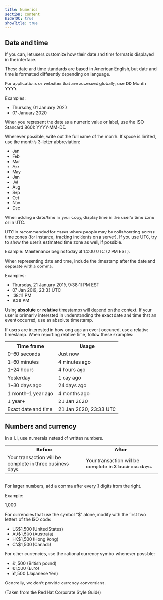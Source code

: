 ```yaml
---
title: Numerics
section: content
hideTOC: true
showTitle: true
---
```


## Date and time
If you can, let users customize how their date and time format is displayed in the interface.  

These date and time standards are based in American English, but date and time is formatted differently depending on language.

For applications or websites that are accessed globally, use DD Month YYYY.

Examples:
- Thursday, 01 January 2020
- 07 January 2020

When you represent the date as a numeric value or label, use the ISO Standard 8601: YYYY-MM-DD.

Whenever possible, write out the full name of the month. If space is limited, use the month’s  3-letter abbreviation:

- Jan
- Feb
- Mar
- Apr
- May
- Jun
- Jul
- Aug
- Sep
- Oct
- Nov
- Dec

When adding a date/time in your copy, display time in the user's time zone or in UTC. 

UTC is recommended for cases where people may be collaborating across time zones (for instance, tracking incidents on a server). If you use UTC, try to show the user’s estimated time zone as well, if possible.

Example:
Maintenance begins today at 14:00 UTC (2 PM EST).

When representing date and time, include the timestamp after the date and separate with a comma.

Examples:
- Thursday, 21 January 2019, 9:38:11 PM EST
- 07 Jan 2019, 23:33 UTC
- :38:11 PM
- 9:38 PM

Using **absolute** or **relative** timestamps will depend on the context. If your user is primarily interested in understanding the exact date and time that an event occurred, use an absolute timestamp.

If users are interested in how long ago an event occurred, use a relative timestamp. When reporting relative time, follow these examples:

<table align="center" style="margin: 0px auto; table-layout:fixed;">
    <tr>
        <th><center>Time frame</center></th>
        <th><center>Usage</center></th>
    </tr>
    <tr>
        <td>0–60 seconds</td>
        <td>Just now</td>
</tr> 
<tr>
         <td>1–60 minutes</td>
	        <td>4 minutes ago</td>
          </tr> 
          <tr>
	         <td>1–24 hours</td>
	          <td>4 hours ago</td>
            </tr> 
            <tr>
	           <td>Yesterday</td>
	            <td>1 day ago</td>
    </tr> 
    <tr>
    <td>1–30 days ago</td>
     <td>24 days ago</td>
     </tr> 
     <tr>
     <td>1 month–1 year ago</td>
      <td>4 months ago</td>
      </tr> 
      <tr>
      <td>1 year+</td>
       <td>21 Jan 2020</td>
       </tr> 
       <tr>
       <td>Exact date and time</td>
        <td>21 Jan 2020, 23:33 UTC</td>
        </tr>

</table>

## Numbers and currency
In a UI, use numerals instead of written numbers. 

<table align="center" style="margin: 0px auto; table-layout:fixed;" tr width="80%">
    <tr>
        <th><center>Before</center></th>
        <th><center>After</center></th>
    </tr>
    <tr>
        <td>Your transaction will be complete in three business days.</td>
        <td>Your transaction will be complete in 3 business days.</td>
    </tr>
</table>
<br />

For larger numbers, add a comma after every 3 digits from the right. 

Example: 

1,000

For currencies that use the symbol "$" alone, modify with the first two letters of the ISO code:
- US$1,500 (United States)
- AU$1,500 (Australia)
- HK$1,500 (Hong Kong)
- CA$1,500 (Canada)

For other currencies, use the national currency symbol whenever possible:
- £1,500 (British pound)
- €1,500 (Euro)
- ¥1,500 (Japanese Yen)

Generally, we don’t provide currency conversions. 

(Taken from the Red Hat Corporate Style Guide)